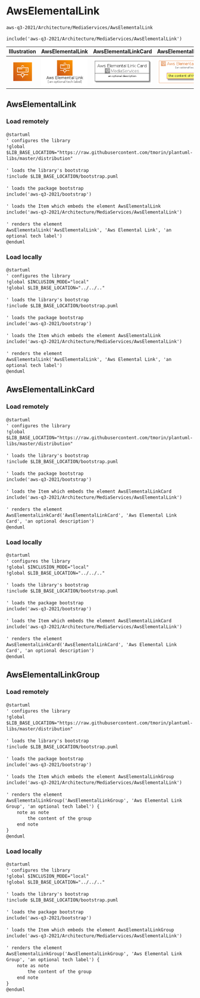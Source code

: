 # AwsElementalLink


```text
aws-q3-2021/Architecture/MediaServices/AwsElementalLink
```

```text
include('aws-q3-2021/Architecture/MediaServices/AwsElementalLink')
```



| Illustration | AwsElementalLink | AwsElementalLinkCard | AwsElementalLinkGroup |
| :---: | :---: | :---: | :---: |
| ![illustration for Illustration](../../../aws-q3-2021/Architecture/MediaServices/AwsElementalLink.png) | ![illustration for AwsElementalLink](../../../aws-q3-2021/Architecture/MediaServices/AwsElementalLink.Local.png) | ![illustration for AwsElementalLinkCard](../../../aws-q3-2021/Architecture/MediaServices/AwsElementalLinkCard.Local.png) | ![illustration for AwsElementalLinkGroup](../../../aws-q3-2021/Architecture/MediaServices/AwsElementalLinkGroup.Local.png) |




## AwsElementalLink

### Load remotely
```plantuml
@startuml
' configures the library
!global $LIB_BASE_LOCATION="https://raw.githubusercontent.com/tmorin/plantuml-libs/master/distribution"

' loads the library's bootstrap
!include $LIB_BASE_LOCATION/bootstrap.puml

' loads the package bootstrap
include('aws-q3-2021/bootstrap')

' loads the Item which embeds the element AwsElementalLink
include('aws-q3-2021/Architecture/MediaServices/AwsElementalLink')

' renders the element
AwsElementalLink('AwsElementalLink', 'Aws Elemental Link', 'an optional tech label')
@enduml
```

### Load locally
```plantuml
@startuml
' configures the library
!global $INCLUSION_MODE="local"
!global $LIB_BASE_LOCATION="../../.."

' loads the library's bootstrap
!include $LIB_BASE_LOCATION/bootstrap.puml

' loads the package bootstrap
include('aws-q3-2021/bootstrap')

' loads the Item which embeds the element AwsElementalLink
include('aws-q3-2021/Architecture/MediaServices/AwsElementalLink')

' renders the element
AwsElementalLink('AwsElementalLink', 'Aws Elemental Link', 'an optional tech label')
@enduml
```

## AwsElementalLinkCard

### Load remotely
```plantuml
@startuml
' configures the library
!global $LIB_BASE_LOCATION="https://raw.githubusercontent.com/tmorin/plantuml-libs/master/distribution"

' loads the library's bootstrap
!include $LIB_BASE_LOCATION/bootstrap.puml

' loads the package bootstrap
include('aws-q3-2021/bootstrap')

' loads the Item which embeds the element AwsElementalLinkCard
include('aws-q3-2021/Architecture/MediaServices/AwsElementalLink')

' renders the element
AwsElementalLinkCard('AwsElementalLinkCard', 'Aws Elemental Link Card', 'an optional description')
@enduml
```

### Load locally
```plantuml
@startuml
' configures the library
!global $INCLUSION_MODE="local"
!global $LIB_BASE_LOCATION="../../.."

' loads the library's bootstrap
!include $LIB_BASE_LOCATION/bootstrap.puml

' loads the package bootstrap
include('aws-q3-2021/bootstrap')

' loads the Item which embeds the element AwsElementalLinkCard
include('aws-q3-2021/Architecture/MediaServices/AwsElementalLink')

' renders the element
AwsElementalLinkCard('AwsElementalLinkCard', 'Aws Elemental Link Card', 'an optional description')
@enduml
```

## AwsElementalLinkGroup

### Load remotely
```plantuml
@startuml
' configures the library
!global $LIB_BASE_LOCATION="https://raw.githubusercontent.com/tmorin/plantuml-libs/master/distribution"

' loads the library's bootstrap
!include $LIB_BASE_LOCATION/bootstrap.puml

' loads the package bootstrap
include('aws-q3-2021/bootstrap')

' loads the Item which embeds the element AwsElementalLinkGroup
include('aws-q3-2021/Architecture/MediaServices/AwsElementalLink')

' renders the element
AwsElementalLinkGroup('AwsElementalLinkGroup', 'Aws Elemental Link Group', 'an optional tech label') {
    note as note
        the content of the group
    end note
}
@enduml
```

### Load locally
```plantuml
@startuml
' configures the library
!global $INCLUSION_MODE="local"
!global $LIB_BASE_LOCATION="../../.."

' loads the library's bootstrap
!include $LIB_BASE_LOCATION/bootstrap.puml

' loads the package bootstrap
include('aws-q3-2021/bootstrap')

' loads the Item which embeds the element AwsElementalLinkGroup
include('aws-q3-2021/Architecture/MediaServices/AwsElementalLink')

' renders the element
AwsElementalLinkGroup('AwsElementalLinkGroup', 'Aws Elemental Link Group', 'an optional tech label') {
    note as note
        the content of the group
    end note
}
@enduml
```

